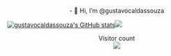 <p align = "center">
- 👋 Hi, I’m @gustavocaldassouza
</p>

[![gustavocaldassouza's GitHub stats](https://github-readme-stats.vercel.app/api?username=gustavocaldassouza)](https://github.com/gustavocaldassouza/github-readme-stats)<img src="https://github-readme-stats.vercel.app/api/top-langs/?username=gustavocaldassouza&layout=compact&theme=buefy&hide_border=true" />

<p align="center"> 
  Visitor count<br>
  <img src="https://profile-counter.glitch.me/gustavocaldassouza/count.svg" />
</p>

<!---
gustavocaldassouza/gustavocaldassouza is a ✨ special ✨ repository because its `README.md` (this file) appears on your GitHub profile.
You can click the Preview link to take a look at your changes.
--->
